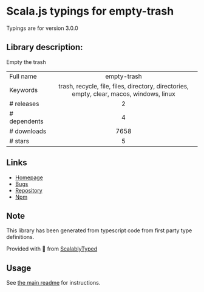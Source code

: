 
# Scala.js typings for empty-trash

Typings are for version 3.0.0

## Library description:
Empty the trash

|                    |                 |
| ------------------ | :-------------: |
| Full name          | empty-trash |
| Keywords           | trash, recycle, file, files, directory, directories, empty, clear, macos, windows, linux |
| # releases         | 2 |
| # dependents       | 4 |
| # downloads        | 7658 |
| # stars            | 5 |

## Links
- [Homepage](https://github.com/sindresorhus/empty-trash#readme)
- [Bugs](https://github.com/sindresorhus/empty-trash/issues)
- [Repository](https://github.com/sindresorhus/empty-trash)
- [Npm](https://www.npmjs.com/package/empty-trash)
    


## Note
This library has been generated from typescript code from first party type definitions.

Provided with :purple_heart: from [ScalablyTyped](https://github.com/oyvindberg/ScalablyTyped)

## Usage
See [the main readme](../../readme.md) for instructions.


